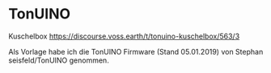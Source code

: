 # TonUINO
Kuschelbox https://discourse.voss.earth/t/tonuino-kuschelbox/563/3 

Als Vorlage habe ich die TonUINO Firmware (Stand 05.01.2019) von Stephan seisfeld/TonUINO genommen.
